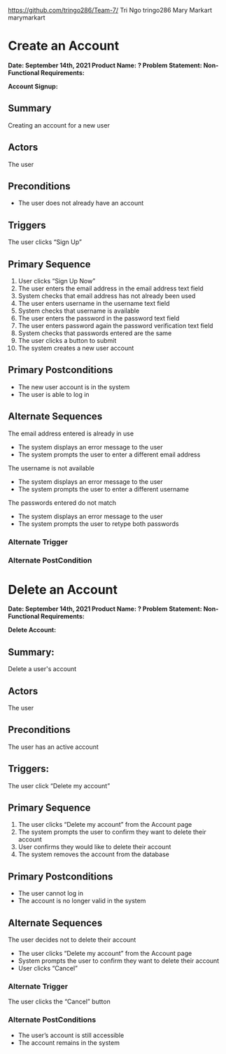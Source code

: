 https://github.com/tringo286/Team-7/
Tri Ngo tringo286
Mary Markart marymarkart

# Create an Account

**Date: September 14th, 2021
Product Name: ?
Problem Statement: 
Non-Functional Requirements:**

**Account Signup:**

## Summary

Creating an account for a new user

## Actors

The user

## Preconditions

* The user does not already have an account
## Triggers

The user clicks “Sign Up”

## Primary Sequence

1. User clicks “Sign Up Now”
2. The user enters the email address in the email address text field
3. System checks that email address has not already been used
4. The user enters username in the username text field
5. System checks that username is available
6. The user enters the password in the password text field
7. The user enters password again the password verification text field
8. System checks that passwords entered are the same
9. The user clicks a button to submit 
10. The system creates a new user account

## Primary Postconditions

* The new user account is in the system 
* The user is able to log in

## Alternate Sequences

The email address entered is already in use 

* The system displays an error message to the user
* The system prompts the user to enter a different email address

The username is not available

* The system displays an error message to the user
* The system prompts the user to enter a different username

The passwords entered do not match

* The system displays an error message to the user 
* The system prompts the user to retype both passwords

### Alternate Trigger

### Alternate PostCondition

# Delete an Account

**Date: September 14th, 2021
Product Name: ?
Problem Statement: 
Non-Functional Requirements:**

**Delete Account:**

## Summary:

Delete a user's account 

## Actors

The user

## Preconditions

 The user has an active account

## Triggers:

The user click “Delete my account”

## Primary Sequence

1. The user clicks “Delete my account” from the Account page
2. The system prompts the user to confirm they want to delete their account
3. User confirms they would like to delete their account
4. The system removes the account from the database

## Primary Postconditions

* The user cannot log in
* The account is no longer valid in the system

## Alternate Sequences

The user decides not to delete their account 

* The user clicks “Delete my account” from the Account page 
* System prompts the user to confirm they want to delete their account
* User clicks “Cancel”

### Alternate Trigger

The user clicks the “Cancel” button

### Alternate PostConditions

* The user’s account is still accessible
* The account remains in the system
